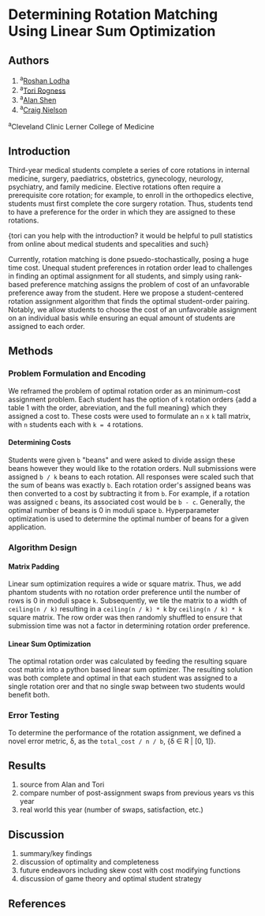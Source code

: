 # Determining Rotation Matching Using Linear Sum Optimization
## Authors
1. <sup>a</sup>[Roshan Lodha](https://roshanlodha.github.io)
2. <sup>a</sup>[Tori Rogness]()
3. <sup>a</sup>[Alan Shen]()
4. <sup>a</sup>[Craig Nielson]()

<sup>a</sup>Cleveland Clinic Lerner College of Medicine 
## Introduction
Third-year medical students complete a series of core rotations in internal medicine, surgery, paediatrics, obstetrics, gynecology, neurology, psychiatry, and family medicine. Elective rotations often require a prerequisite core rotation; for example, to enroll in the orthopedics elective, students must first complete the core surgery rotation. Thus, students tend to have a preference for the order in which they are assigned to these rotations.

{tori can you help with the introduction? it would be helpful to pull statistics from online about medical students and specalities and such}

Currently, rotation matching is done psuedo-stochastically, posing a huge time cost. Unequal student preferences in rotation order lead to challenges in finding an optimal assignment for all students, and simply using rank-based preference matching assigns the problem of cost of an unfavorable preference away from the student. Here we propose a student-centered rotation assignment algorithm that finds the optimal student-order pairing. Notably, we allow students to choose the cost of an unfavorable assignment on an individual basis while ensuring an equal amount of students are assigned to each order.

## Methods

### Problem Formulation and Encoding
We reframed the problem of optimal rotation order as an minimum-cost assignment problem. Each student has the option of `k` rotation orders {add a table 1 with the order, abreviation, and the full meaning} which they assigned a cost to. These costs were used to formulate an `n` x `k` tall matrix, with `n` students each with `k = 4` rotations.

#### Determining Costs 
Students were given `b` "beans" and were asked to divide assign these beans however they would like to the rotation orders. Null submissions were assigned `b / k` beans to each rotation. All responses were scaled such that the sum of beans was exactly `b`. Each rotation order's assigned beans was then converted to a cost by subtracting it from `b`. For example, if a rotation was assigned `c` beans, its associated cost would be `b - c`. Generally, the optimal number of beans is 0 in moduli space `b`. Hyperparameter optimization is used to determine the optimal number of beans for a given application.

### Algorithm Design

#### Matrix Padding
Linear sum optimization requires a wide or square matrix. Thus, we add phantom students with no rotation order preference until the number of rows is 0 in moduli space `k`. Subsequently, we tile the matrix to a width of `ceiling(n / k)` resulting in a `ceiling(n / k) * k` by `ceiling(n / k) * k` square matrix. The row order was then randomly shuffled to ensure that submission time was not a factor in determining rotation order preference. 

#### Linear Sum Optimization
The optimal rotation order was calculated by feeding the resulting square cost matrix into a python based linear sum optimizer. The resulting solution was both complete and optimal in that each student was assigned to a single rotation orer and that no single swap between two students would benefit both.

### Error Testing
To determine the performance of the rotation assignment, we defined a novel error metric, δ, as the `total_cost / n / b`, {δ ∈ R | [0, 1]}. 

## Results
1. source from Alan and Tori
2. compare number of post-assignment swaps from previous years vs this year
3. real world this year (number of swaps, satisfaction, etc.)

## Discussion
1. summary/key findings
2. discussion of optimality and completeness
3. future endeavors including skew cost with cost modifying functions
4. discussion of game theory and optimal student strategy

## References